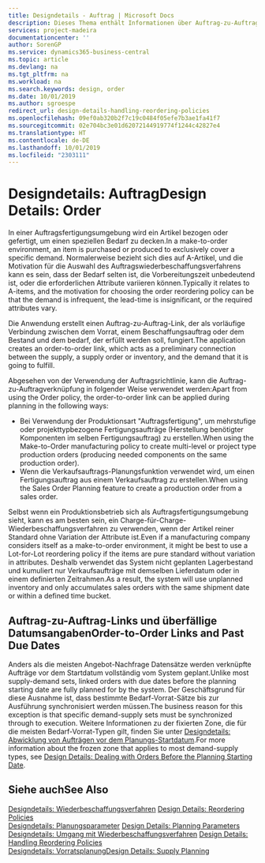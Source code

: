 ```yaml
---
title: Designdetails - Auftrag | Microsoft Docs
description: Dieses Thema enthält Informationen über Auftrag-zu-Auftrag-Links in einer Auftragsfertigungsumgebung.
services: project-madeira
documentationcenter: ''
author: SorenGP
ms.service: dynamics365-business-central
ms.topic: article
ms.devlang: na
ms.tgt_pltfrm: na
ms.workload: na
ms.search.keywords: design, order
ms.date: 10/01/2019
ms.author: sgroespe
redirect_url: design-details-handling-reordering-policies
ms.openlocfilehash: 09ef0ab320b2f7c19c0484f05efe7b3ae1fa41f7
ms.sourcegitcommit: 02e704bc3e01d62072144919774f1244c42827e4
ms.translationtype: HT
ms.contentlocale: de-DE
ms.lasthandoff: 10/01/2019
ms.locfileid: "2303111"
---
```

# <a name="design-details-order"></a><span data-ttu-id="0c315-103">Designdetails: Auftrag</span><span class="sxs-lookup"><span data-stu-id="0c315-103">Design Details: Order</span></span>
<span data-ttu-id="0c315-104">In einer Auftragsfertigungsumgebung wird ein Artikel bezogen oder gefertigt, um einen speziellen Bedarf zu decken.</span><span class="sxs-lookup"><span data-stu-id="0c315-104">In a make-to-order environment, an item is purchased or produced to exclusively cover a specific demand.</span></span> <span data-ttu-id="0c315-105">Normalerweise bezieht sich dies auf A-Artikel, und die Motivation für die Auswahl des Auftragswiederbeschaffungsverfahrens kann es sein, dass der Bedarf selten ist, die Vorbereitungszeit unbedeutend ist, oder die erforderlichen Attribute variieren können.</span><span class="sxs-lookup"><span data-stu-id="0c315-105">Typically it relates to A-items, and the motivation for choosing the order reordering policy can be that the demand is infrequent, the lead-time is insignificant, or the required attributes vary.</span></span>  

<span data-ttu-id="0c315-106">Die Anwendung erstellt einen Auftrag-zu-Auftrag-Link, der als vorläufige Verbindung zwischen dem Vorrat, einem Beschaffungsauftrag oder dem Bestand und dem bedarf, der erfüllt werden soll, fungiert.</span><span class="sxs-lookup"><span data-stu-id="0c315-106">The application creates an order-to-order link, which acts as a preliminary connection between the supply, a supply order or inventory, and the demand that it is going to fulfill.</span></span>  

<span data-ttu-id="0c315-107">Abgesehen von der Verwendung der Auftragsrichtlinie, kann die Auftrag-zu-Auftragverknüpfung in folgender Weise verwendet werden:</span><span class="sxs-lookup"><span data-stu-id="0c315-107">Apart from using the Order policy, the order-to-order link can be applied during planning in the following ways:</span></span>  

* <span data-ttu-id="0c315-108">Bei Verwendung der Produktionsart "Auftragsfertigung", um mehrstufige oder projekttypbezogene Fertigungsaufträge (Herstellung benötigter Komponenten im selben Fertigungsauftrag) zu erstellen.</span><span class="sxs-lookup"><span data-stu-id="0c315-108">When using the Make-to-Order manufacturing policy to create multi-level or project type production orders (producing needed components on the same production order).</span></span>  
* <span data-ttu-id="0c315-109">Wenn die Verkaufsauftrags-Planungsfunktion verwendet wird, um einen Fertigungsauftrag aus einem Verkaufsauftrag zu erstellen.</span><span class="sxs-lookup"><span data-stu-id="0c315-109">When using the Sales Order Planning feature to create a production order from a sales order.</span></span>  

<span data-ttu-id="0c315-110">Selbst wenn ein Produktionsbetrieb sich als Auftragsfertigungsumgebung sieht, kann es am besten sein, ein Charge-für-Charge-Wiederbeschaffungsverfahren zu verwenden, wenn der Artikel reiner Standard ohne Variation der Attribute ist.</span><span class="sxs-lookup"><span data-stu-id="0c315-110">Even if a manufacturing company considers itself as a make-to-order environment, it might be best to use a Lot-for-Lot reordering policy if the items are pure standard without variation in attributes.</span></span> <span data-ttu-id="0c315-111">Deshalb verwendet das System nicht geplanten Lagerbestand und kumuliert nur Verkaufsaufträge mit demselben Lieferdatum oder in einem definierten Zeitrahmen.</span><span class="sxs-lookup"><span data-stu-id="0c315-111">As a result, the system will use unplanned inventory and only accumulates sales orders with the same shipment date or within a defined time bucket.</span></span>  

## <a name="order-to-order-links-and-past-due-dates"></a><span data-ttu-id="0c315-112">Auftrag-zu-Auftrag-Links und überfällige Datumsangaben</span><span class="sxs-lookup"><span data-stu-id="0c315-112">Order-to-Order Links and Past Due Dates</span></span>  
<span data-ttu-id="0c315-113">Anders als die meisten Angebot-Nachfrage Datensätze werden verknüpfte Aufträge vor dem Startdatum vollständig vom System geplant.</span><span class="sxs-lookup"><span data-stu-id="0c315-113">Unlike most supply-demand sets, linked orders with due dates before the planning starting date are fully planned for by the system.</span></span> <span data-ttu-id="0c315-114">Der Geschäftsgrund für diese Ausnahme ist, dass bestimmte Bedarf-Vorrat-Sätze bis zur Ausführung synchronisiert werden müssen.</span><span class="sxs-lookup"><span data-stu-id="0c315-114">The business reason for this exception is that specific demand-supply sets must be synchronized through to execution.</span></span> <span data-ttu-id="0c315-115">Weitere Informationen zu der fixierten Zone, die für die meisten Bedarf-Vorrat-Typen gilt, finden Sie unter [Designdetails: Abwicklung von Aufträgen vor dem Planungs-Startdatum](design-details-dealing-with-orders-before-the-planning-starting-date.md).</span><span class="sxs-lookup"><span data-stu-id="0c315-115">For more information about the frozen zone that applies to most demand-supply types, see [Design Details: Dealing with Orders Before the Planning Starting Date](design-details-dealing-with-orders-before-the-planning-starting-date.md).</span></span>  

## <a name="see-also"></a><span data-ttu-id="0c315-116">Siehe auch</span><span class="sxs-lookup"><span data-stu-id="0c315-116">See Also</span></span>  
<span data-ttu-id="0c315-117">[Designdetails: Wiederbeschaffungsverfahren](design-details-reordering-policies.md) </span><span class="sxs-lookup"><span data-stu-id="0c315-117">[Design Details: Reordering Policies](design-details-reordering-policies.md) </span></span>  
<span data-ttu-id="0c315-118">[Designdetails: Planungsparameter](design-details-planning-parameters.md) </span><span class="sxs-lookup"><span data-stu-id="0c315-118">[Design Details: Planning Parameters](design-details-planning-parameters.md) </span></span>  
<span data-ttu-id="0c315-119">[Designdetails: Umgang mit Wiederbeschaffungsverfahren](design-details-handling-reordering-policies.md) </span><span class="sxs-lookup"><span data-stu-id="0c315-119">[Design Details: Handling Reordering Policies](design-details-handling-reordering-policies.md) </span></span>  
[<span data-ttu-id="0c315-120">Designdetails: Vorratsplanung</span><span class="sxs-lookup"><span data-stu-id="0c315-120">Design Details: Supply Planning</span></span>](design-details-supply-planning.md)
